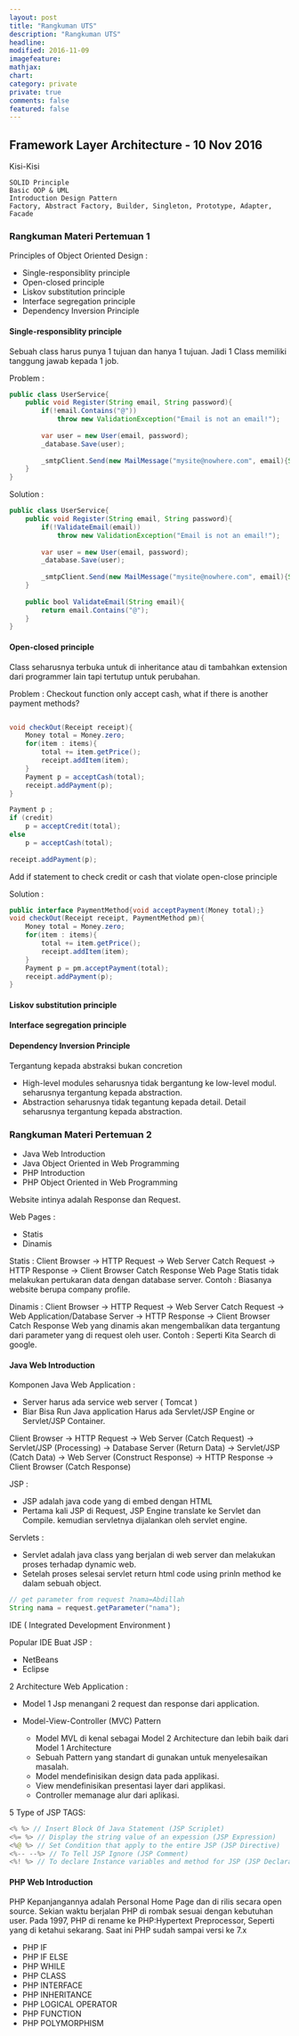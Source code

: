 ```yaml
---
layout: post
title: "Rangkuman UTS"
description: "Rangkuman UTS"
headline: 
modified: 2016-11-09
imagefeature: 
mathjax: 
chart: 
category: private
private: true
comments: false
featured: false
---
```


## Framework Layer Architecture - 10 Nov 2016

Kisi-Kisi 

```
SOLID Principle
Basic OOP & UML
Introduction Design Pattern
Factory, Abstract Factory, Builder, Singleton, Prototype, Adapter, Facade
```

### Rangkuman Materi Pertemuan 1

Principles of Object Oriented Design :

- Single-responsiblity principle
- Open-closed principle
- Liskov substitution principle
- Interface segregation principle
- Dependency Inversion Principle

#### Single-responsiblity principle

Sebuah class harus punya 1 tujuan dan hanya 1 tujuan.
Jadi 1 Class memiliki tanggung jawab kepada 1 job.

Problem :

```java
public class UserService{
    public void Register(String email, String password){
        if(!email.Contains("@")) 
            throw new ValidationException("Email is not an email!");
        
        var user = new User(email, password);
        _database.Save(user);
        
        _smtpClient.Send(new MailMessage("mysite@nowhere.com", email){Subject="Hello fool!"});
    }
}

```

Solution : 

```java
public class UserService{
    public void Register(String email, String password){
        if(!ValidateEmail(email)) 
            throw new ValidationException("Email is not an email!");
        
        var user = new User(email, password);
        _database.Save(user);
        
        _smtpClient.Send(new MailMessage("mysite@nowhere.com", email){Subject="Hello fool!"});
    }
    
    public bool ValidateEmail(String email){
        return email.Contains("@");    
    }
}

```

#### Open-closed principle

Class seharusnya terbuka untuk di inheritance atau di tambahkan extension
dari programmer lain tapi tertutup untuk perubahan.

Problem : 
Checkout function only accept cash, what if there is another payment methods?

```java

void checkOut(Receipt receipt){
    Money total = Money.zero;
    for(item : items){
        total += item.getPrice();
        receipt.addItem(item);
    }
    Payment p = acceptCash(total);
    receipt.addPayment(p);
}

Payment p ;  
if (credit)
    p = acceptCredit(total);
else 
    p = acceptCash(total);  
    
receipt.addPayment(p);
```
Add if statement to check credit or cash that violate open-close principle

Solution : 

```java
public interface PaymentMethod{void acceptPayment(Money total);}
void checkOut(Receipt receipt, PaymentMethod pm){
    Money total = Money.zero;
    for(item : items){
        total += item.getPrice();
        receipt.addItem(item);
    }
    Payment p = pm.acceptPayment(total);
    receipt.addPayment(p);
}

```

#### Liskov substitution principle

#### Interface segregation principle

#### Dependency Inversion Principle

Tergantung kepada abstraksi bukan concretion

- High-level modules seharusnya tidak bergantung ke low-level modul. seharusnya tergantung kepada abstraction.
- Abstraction seharusnya tidak tegantung kepada detail. Detail seharusnya tergantung kepada abstraction.


### Rangkuman Materi Pertemuan 2

- Java Web Introduction
- Java Object Oriented in Web Programming
- PHP Introduction
- PHP Object Oriented in Web Programming


Website intinya adalah Response dan Request.

Web Pages :
- Statis
- Dinamis

Statis : Client Browser -> HTTP Request -> Web Server Catch Request -> HTTP Response -> Client Browser Catch Response
Web Page Statis tidak melakukan pertukaran data dengan database server.
Contoh : Biasanya website berupa company profile.

Dinamis : Client Browser -> HTTP Request -> Web Server Catch Request -> Web Application/Database Server -> HTTP Response -> Client Browser Catch Response
Web yang dinamis akan mengembalikan data tergantung dari parameter yang di request oleh user.
Contoh : Seperti Kita Search di google.


#### Java Web Introduction

Komponen Java Web Application : 

- Server harus ada service web server ( Tomcat )
- Biar Bisa Run Java application Harus ada Servlet/JSP Engine or Servlet/JSP Container.


Client Browser -> HTTP Request -> Web Server (Catch Request) -> Servlet/JSP (Processing) -> Database Server (Return Data) -> Servlet/JSP (Catch Data) -> Web Server (Construct Response) -> HTTP Response -> Client Browser (Catch Response)

JSP :

- JSP adalah java code yang di embed dengan HTML
- Pertama kali JSP di Request, JSP Engine translate ke Servlet dan Compile. kemudian servletnya dijalankan oleh servlet engine.

Servlets :

- Servlet adalah java class yang berjalan di web server dan melakukan proses terhadap dynamic web.
- Setelah proses selesai servlet return html code using prinln method ke dalam sebuah object.

```java
// get parameter from request ?nama=Abdillah
String nama = request.getParameter("nama");
```

IDE ( Integrated Development Environment )

Popular IDE Buat JSP :
- NetBeans
- Eclipse 

2 Architecture Web Application : 
- Model 1
Jsp menangani 2 request dan response dari application.

- Model-View-Controller (MVC) Pattern
    * Model MVL di kenal sebagai Model 2 Architecture dan lebih baik dari Model 1 Architecture
    * Sebuah Pattern yang standart di gunakan untuk menyelesaikan masalah.
    * Model mendefinisikan design data pada applikasi.
    * View mendefinisikan presentasi layer dari applikasi.
    * Controller memanage alur dari aplikasi.

5 Type of JSP TAGS:

```java
<% %> // Insert Block Of Java Statement (JSP Scriplet)
<%= %> // Display the string value of an expession (JSP Expression)
<%@ %> // Set Condition that apply to the entire JSP (JSP Directive)
<%-- --%> // To Tell JSP Ignore (JSP Comment)
<%! %> // To declare Instance variables and method for JSP (JSP Declaration)
```

#### PHP Web Introduction

PHP Kepanjangannya adalah Personal Home Page dan di rilis secara open source.
Sekian waktu berjalan PHP di rombak sesuai dengan kebutuhan user. Pada 1997, PHP di rename ke PHP:Hypertext Preprocessor, Seperti
yang di ketahui sekarang. Saat ini PHP sudah sampai versi ke 7.x 

- PHP IF
- PHP IF ELSE
- PHP WHILE
- PHP CLASS
- PHP INTERFACE
- PHP INHERITANCE
- PHP LOGICAL OPERATOR
- PHP FUNCTION
- PHP POLYMORPHISM

